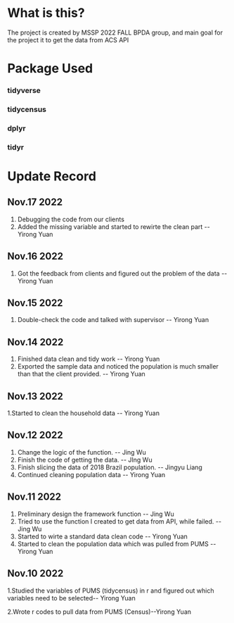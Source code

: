 # What is this?
The project is created by MSSP 2022 FALL BPDA group, and main goal for the project it to get the data from ACS API

# Package Used
### tidyverse
### tidycensus
### dplyr
### tidyr

# Update Record

## Nov.17 2022
1. Debugging the code from our clients 
2. Added the missing variable and started to rewirte the clean part -- Yirong Yuan

## Nov.16 2022
1. Got the feedback from clients and figured out the problem of the data -- Yirong Yuan

## Nov.15 2022
1. Double-check the code and talked with supervisor -- Yirong Yuan

## Nov.14 2022
1. Finished data clean and tidy work -- Yirong Yuan
2. Exported the sample data and noticed the population is much smaller than that the client provided. -- Yirong Yuan

## Nov.13 2022
1.Started to clean the household data -- Yirong Yuan

## Nov.12 2022
1. Change the logic of the function. -- Jing Wu
2. Finish the code of getting the data. -- JIng Wu
3. Finish slicing the data of 2018 Brazil population. -- Jingyu Liang
4. Continued  cleaning  population data -- Yirong Yuan

## Nov.11 2022

1. Preliminary design the framework function -- Jing Wu
2. Tried to use the function I created to get data from API, while failed. -- Jing Wu
3. Started to wirte a standard data clean code -- Yirong Yuan
4. Started to clean the population data which was pulled from PUMS -- Yirong Yuan


## Nov.10 2022
1.Studied the variables of PUMS (tidycensus) in r and figured out which variables need to be selected-- Yirong Yuan

2.Wrote  r codes to pull data from PUMS (Census)--Yirong Yuan
